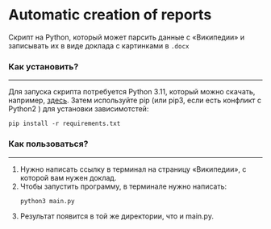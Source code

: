 # Automatic creation of reports
 Скрипт на Python, который может парсить данные с «Википедии» и записывать их в виде доклада с картинками в ```.docx```
### Как установить?
_____
 Для запуска скрипта потребуется Python 3.11, который можно скачать, например, [здесь](https://www.python.org/downloads/). Затем используйте pip (или pip3, если есть конфликт с Python2 ) для установки зависимотстей:
   ```
   pip install -r requirements.txt
   ```
### Как пользоваться?
____
1. Нужно написать ссылку в терминал на страницу «Википедии», с которой вам нужен доклад.
2. Чтобы запустить программу, в терминале нужно написать: 
   ```
   python3 main.py
   ``` 
3. Результат появится в той же директории, что и main.py.